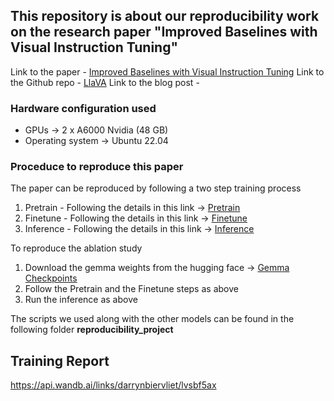 ## This repository is about our reproducibility work on the research paper "Improved Baselines with Visual Instruction Tuning"

Link to the paper - [Improved Baselines with Visual Instruction Tuning](https://arxiv.org/pdf/2310.03744.pdf)
Link to the Github repo - [LlaVA](https://github.com/haotian-liu/LLaVA)
Link to the blog post -

### Hardware configuration used
- GPUs -> 2 x A6000 Nvidia (48 GB)
- Operating system -> Ubuntu 22.04


### Proceduce to reproduce this paper
The paper can be reproduced by following a two step training process

1. Pretrain - Following the details in this link -> [Pretrain](https://github.com/haotian-liu/LLaVA?tab=readme-ov-file#pretrain-feature-alignment)
2. Finetune - Following the details in this link -> [Finetune](https://github.com/haotian-liu/LLaVA?tab=readme-ov-file#visual-instruction-tuning)
3. Inference - Following the details in this link -> [Inference](https://github.com/haotian-liu/LLaVA?tab=readme-ov-file#cli-inference)

To reproduce the ablation study

1. Download the gemma weights from the hugging face -> [Gemma Checkpoints](https://huggingface.co/google/gemma-2b/tree/main)
2. Follow the Pretrain and the Finetune steps as above
3. Run the inference as above



The scripts we used along with the other models can be found in the following folder **reproducibility_project**


## Training Report
https://api.wandb.ai/links/darrynbiervliet/lvsbf5ax
